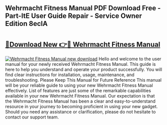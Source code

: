 ## Wehrmacht Fitness Manual PDF Download Free - Part-ltE User Guide Repair - Service Owner Edition 8eclA

# <h2><a href="http://cf17315.oget.top/?id=Wehrmacht+Fitness+Manual">🔗Download New 👉🔴 Wehrmacht Fitness Manual</a></h2>

[![Wehrmacht Fitness Manual new download](https://i.imgur.com/5g1atiW.png)](http://cf17315.oget.top/?id=Wehrmacht+Fitness+Manual)
Hello and welcome to the user manual for your newly received Wehrmacht Fitness Manual. This guide is here to help you understand and operate your product successfully. You will find clear instructions for installation, usage, maintenance, and troubleshooting. Please Keep This Manual for Future Reference This manual will be your reliable guide to using your new Wehrmacht Fitness Manual effectively. List of features are just some of the remarkable capabilities available in your new Wehrmacht Fitness Manual. Our expectation is that the Wehrmacht Fitness Manual has been a clear and easy-to-understand resource in your journey to becoming proficient in using your new gadget. Should you need any assistance or clarification, please do not hesitate to contact our support team.
